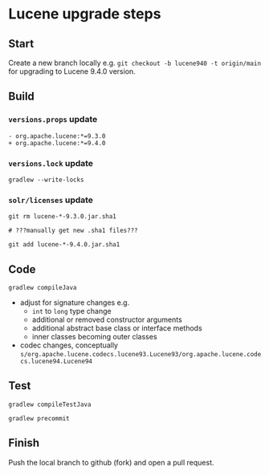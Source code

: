 <!--
    Licensed to the Apache Software Foundation (ASF) under one or more
    contributor license agreements.  See the NOTICE file distributed with
    this work for additional information regarding copyright ownership.
    The ASF licenses this file to You under the Apache License, Version 2.0
    the "License"); you may not use this file except in compliance with
    the License.  You may obtain a copy of the License at

        http://www.apache.org/licenses/LICENSE-2.0

    Unless required by applicable law or agreed to in writing, software
    distributed under the License is distributed on an "AS IS" BASIS,
    WITHOUT WARRANTIES OR CONDITIONS OF ANY KIND, either express or implied.
    See the License for the specific language governing permissions and
    limitations under the License.
 -->

# Lucene upgrade steps

## Start

Create a new branch locally e.g. `git checkout -b lucene940 -t origin/main` for upgrading to Lucene 9.4.0 version.

## Build

### `versions.props` update

```
- org.apache.lucene:*=9.3.0
+ org.apache.lucene:*=9.4.0
```

### `versions.lock` update

```
gradlew --write-locks
```

### `solr/licenses` update

```
git rm lucene-*-9.3.0.jar.sha1

# ???manually get new .sha1 files???

git add lucene-*-9.4.0.jar.sha1
```

## Code

```
gradlew compileJava
```

* adjust for signature changes e.g.
  * `int` to `long` type change
  * additional or removed constructor arguments
  * additional abstract base class or interface methods
  * inner classes becoming outer classes
* codec changes, conceptually `s/org.apache.lucene.codecs.lucene93.Lucene93/org.apache.lucene.codecs.lucene94.Lucene94`

## Test

```
gradlew compileTestJava
```

```
gradlew precommit
```

## Finish

Push the local branch to github (fork) and open a pull request.

